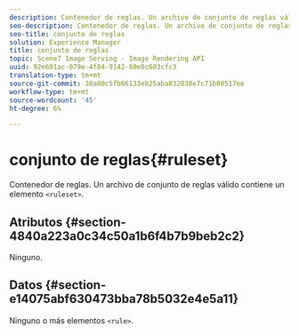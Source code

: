```yaml
---
description: Contenedor de reglas. Un archivo de conjunto de reglas válido contiene un elemento <ruleset>.
seo-description: Contenedor de reglas. Un archivo de conjunto de reglas válido contiene un elemento <ruleset>.
seo-title: conjunto de reglas
solution: Experience Manager
title: conjunto de reglas
topic: Scene7 Image Serving - Image Rendering API
uuid: 92e691ac-079e-4f84-9142-80e0c603cfc3
translation-type: tm+mt
source-git-commit: 38a00c5fb66133eb25aba832838e7c71b08517ee
workflow-type: tm+mt
source-wordcount: '45'
ht-degree: 6%

---
```



# conjunto de reglas{#ruleset}

Contenedor de reglas. Un archivo de conjunto de reglas válido contiene un elemento `<ruleset>`.

## Atributos {#section-4840a223a0c34c50a1b6f4b7b9beb2c2}

Ninguno.

## Datos {#section-e14075abf630473bba78b5032e4e5a11}

Ninguno o más elementos `<rule>`.
